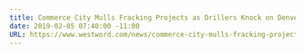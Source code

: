 ```yaml
---
title: Commerce City Mulls Fracking Projects as Drillers Knock on Denver’s Doorstep
date: 2019-02-05 07:40:00 -11:00
URL: https://www.westword.com/news/commerce-city-mulls-fracking-projects-as-drillers-knock-on-denvers-doorstep-11216335
---
```


